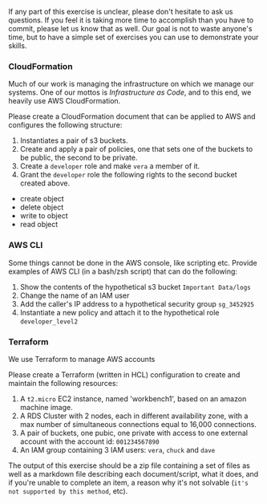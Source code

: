 
If any part of this exercise is unclear, please don't hesitate to ask us questions. If you feel it is taking more time to accomplish than you have to commit, please let us know that as well. Our goal is not to waste anyone's time, but to have a simple set of exercises you can use to demonstrate your skills.

### CloudFormation ###

Much of our work is managing the infrastructure on which we manage our systems.  One of our mottos is *Infrastructure as Code*, and to this end, we heavily use AWS CloudFormation.

Please create a CloudFormation document that can be applied to AWS and configures the following structure:

1) Instantiates a pair of s3 buckets.
2) Create and apply a pair of policies, one that sets one of the buckets to be public, the second to be private.
3) Create a `developer` role and make `vera` a member of it.
4) Grant the `developer` role the following rights to the second bucket created above.
  - create object
  - delete object
  - write to object
  - read object

### AWS CLI ### 

Some things cannot be done in the AWS console, like scripting etc.  Provide examples of AWS CLI (in a bash/zsh script) that can do the following:

1) Show the contents of the hypothetical s3 bucket `Important Data/logs`
2) Change the name of an IAM user
3) Add the caller's IP address to a hypothetical security group `sg_3452925`
4) Instantiate a new policy and attach it to the hypothetical role `developer_level2`

### Terraform ###

We use Terraform to manage AWS accounts

Please create a Terraform (written in HCL) configuration to create and maintain the following resources:

1) A `t2.micro` EC2 instance, named 'workbench1', based on an amazon machine image.
2) A RDS Cluster with 2 nodes, each in different availability zone, with a max number of simultaneous connections equal to 16,000 connections.
3) A pair of buckets, one pubic, one private with access to one external account with the account id: `001234567890`
4) An IAM group containing 3 IAM users: `vera`, `chuck` and `dave`

The output of this exercise should be a zip file containing a set of files as well as a markdown file describing each document/script, what it does, and if you're unable to complete an item, a reason why it's not solvable (`it's not supported by this method`, etc). 
